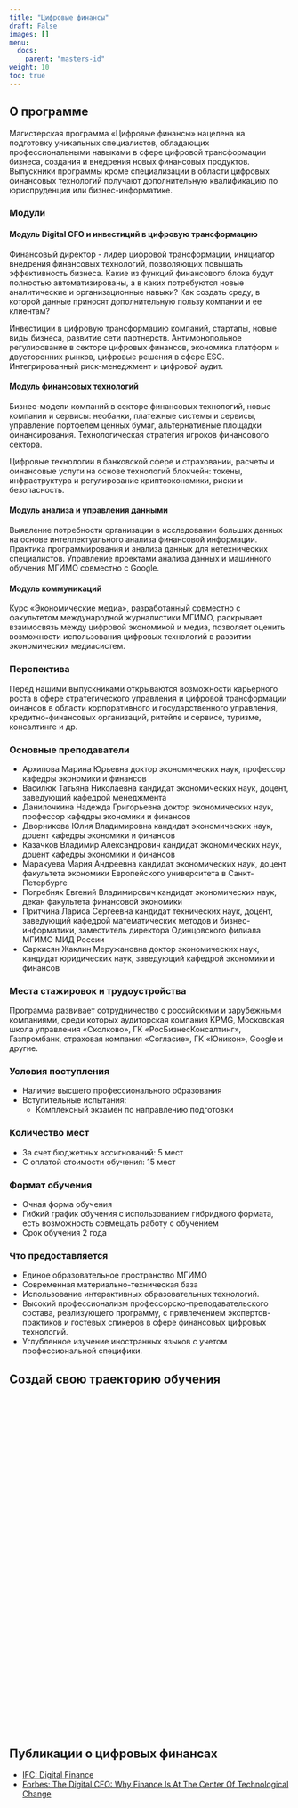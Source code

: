 ```yaml
---
title: "Цифровые финансы"
draft: False
images: []
menu:
  docs:
    parent: "masters-id"
weight: 10
toc: true
---
```


## О программе

Магистерская программа «Цифровые финансы» нацелена на подготовку уникальных специалистов, обладающих профессиональными навыками в сфере цифровой трансформации бизнеса, создания и внедрения новых финансовых продуктов. Выпускники программы кроме специализации в области цифровых финансовых технологий получают дополнительную квалификацию по юриспруденции или бизнес-информатике.

### Модули

#### Модуль Digital CFO и инвестиций в цифровую трансформацию

Финансовый директор - лидер цифровой трансформации, инициатор внедрения финансовых технологий, позволяющих повышать эффективность бизнеса. Какие из функций финансового блока будут полностью автоматизированы, а в каких потребуются новые аналитические и организационные навыки? Как создать среду, в которой данные приносят дополнительную пользу компании и ее клиентам?

Инвестиции в цифровую трансформацию компаний, стартапы, новые виды бизнеса, развитие сети партнерств. Антимонопольное регулирование в секторе цифровых финансов, экономика платформ и двусторонних рынков, цифровые решения в сфере ESG. Интегрированный риск-менеджмент и цифровой аудит.

#### Модуль финансовых технологий

Бизнес-модели компаний в секторе финансовых технологий, новые компании и сервисы: необанки, платежные системы и сервисы, управление портфелем ценных бумаг, альтернативные площадки финансирования. Технологическая стратегия игроков финансового сектора.

Цифровые технологии в банковской сфере и страховании, расчеты и финансовые услуги на основе технологий блокчейн: токены, инфраструктура и регулирование криптоэкономики, риски и безопасность.

#### Модуль анализа и управления данными

Выявление потребности организации в исследовании больших данных на основе интеллектуального анализа финансовой информации. Практика программирования и анализа данных для нетехнических специалистов. Управление проектами анализа данных и машинного обучения МГИМО совместно с Google.

#### Модуль коммуникаций

Курс «Экономические медиа», разработанный совместно с факультетом международной журналистики МГИМО, раскрывает взаимосвязь между цифровой экономикой и медиа, позволяет оценить возможности использования цифровых технологий в развитии экономических медиасистем.

### Перспектива

Перед нашими выпускниками открываются возможности карьерного роста в сфере стратегического управления и цифровой трансформации финансов в области корпоративного и государственного управления, кредитно-финансовых организаций, ритейле и сервисе, туризме, консалтинге и др.

### Основные преподаватели

- Архипова Марина Юрьевна доктор экономических наук, профессор кафедры экономики и финансов
- Василюк Татьяна Николаевна кандидат экономических наук, доцент, заведующий кафедрой менеджмента
- Данилочкина Надежда Григорьевна доктор экономических наук, профессор кафедры экономики и финансов
- Дворникова Юлия Владимировна кандидат экономических наук, доцент кафедры экономики и финансов
- Казачков Владимир Александрович кандидат экономических наук, доцент кафедры экономики и финансов
- Маракуева Мария Андреевна кандидат экономических наук, доцент факультета экономики Европейского университета в Санкт-Петербурге
- Погребняк Евгений Владимирович кандидат экономических наук, декан факультета финансовой экономики
- Притчина Лариса Сергеевна кандидат технических наук, доцент, заведующий кафедрой математических методов и бизнес-информатики, заместитель директора Одинцовского филиала МГИМО МИД России
- Саркисян Жаклин Меружановна доктор экономических наук, кандидат юридических наук, заведующий кафедрой экономики и финансов

### Места стажировок и трудоустройства

Программа развивает сотрудничество с российскими и зарубежными компаниями, среди которых аудиторская компания KPMG, Московская школа управления «Сколково», ГК «РосБизнесКонсалтинг», Газпромбанк, страховая компания «Согласие», ГК «Юникон», Google и другие.

### Условия поступления

- Наличие высшего профессионального образования
- Вступительные испытания:
  - Комплексный экзамен по направлению подготовки

### Количество мест

- За счет бюджетных ассигнований: 5 мест
- С оплатой стоимости обучения: 15 мест

### Формат обучения

- Очная форма обучения
- Гибкий график обучения с использованием гибридного формата, есть возможность совмещать работу с обучением
- Срок обучения 2 года

### Что предоставляется

- Единое образовательное пространство МГИМО
- Современная материально-техническая база
- Использование интерактивных образовательных технологий.
- Высокий профессионализм профессорско-преподавательского состава, реализующего программу, с привлечением экспертов-практиков и гостевых спикеров в сфере финансовых цифровых технологий.
- Углубленное изучение иностранных языков с учетом профессиональной специфики.

## Создай свою траекторию обучения

<div data-tf-widget="UmaEXv38" data-tf-iframe-props="title=New typeform" style="width:100%;height:600px;"></div><script src="//embed.typeform.com/next/embed.js"></script>

## Публикации о цифровых финансах

- [IFC: Digital Finance](https://www.ifc.org/wps/wcm/connect/Industry_EXT_Content/IFC_External_Corporate_Site/Financial+Institutions/Priorities/Digital+Finance/)
- [Forbes: The Digital CFO: Why Finance Is At The Center Of Technological Change](https://www.forbes.com/sites/jeffthomson/2021/04/30/the-digital-cfo-why-finance-is-at-the-center-of-technological-change/?sh=67e6beba4b76)
